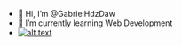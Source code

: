 - 👋 Hi, I’m @GabrielHdzDaw
- 🌱 I’m currently learning Web Development
- [![alt text](https://www.codewars.com/users/GabrielHdzDaw/badges/small)](https://www.codewars.com/users/GabrielHdzDaw/stats)


<!---
GabrielHdzDaw/GabrielHdzDaw is a ✨ special ✨ repository because its `README.md` (this file) appears on your GitHub profile.
You can click the Preview link to take a look at your changes.
--->
